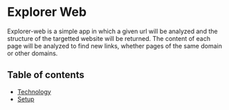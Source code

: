 # Explorer Web

Explorer-web is a simple app in which a given url will be analyzed and the structure of the targetted website will be returned. The content of each page will be analyzed to find new links, whether pages of the same domain or other domains. 

## Table of contents
* [Technology](#technology)
* [Setup](#setup)
